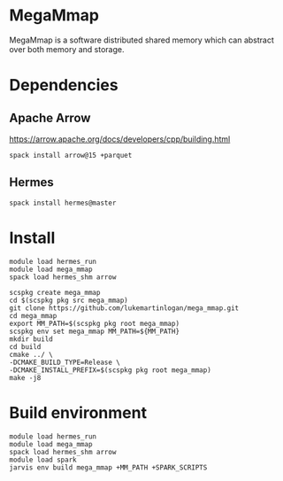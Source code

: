# MegaMmap

MegaMmap is a software distributed shared memory which can abstract over both memory
and storage.

# Dependencies

## Apache Arrow
https://arrow.apache.org/docs/developers/cpp/building.html
```
spack install arrow@15 +parquet
```

## Hermes

```
spack install hermes@master
```

# Install

```
module load hermes_run
module load mega_mmap
spack load hermes_shm arrow
```

```
scspkg create mega_mmap
cd $(scspkg pkg src mega_mmap)
git clone https://github.com/lukemartinlogan/mega_mmap.git
cd mega_mmap
export MM_PATH=$(scspkg pkg root mega_mmap)
scspkg env set mega_mmap MM_PATH=${MM_PATH}
mkdir build
cd build
cmake ../ \
-DCMAKE_BUILD_TYPE=Release \
-DCMAKE_INSTALL_PREFIX=$(scspkg pkg root mega_mmap)
make -j8
```

# Build environment

```
module load hermes_run
module load mega_mmap
spack load hermes_shm arrow
module load spark
jarvis env build mega_mmap +MM_PATH +SPARK_SCRIPTS
```